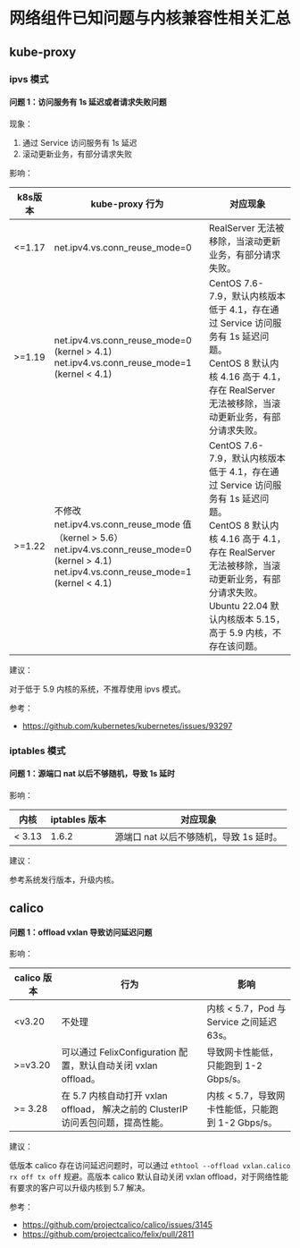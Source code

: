 # 网络组件已知问题与内核兼容性相关汇总

## kube-proxy

### ipvs 模式

#### 问题 1：访问服务有 1s 延迟或者请求失败问题

现象：

1. 通过 Service 访问服务有 1s 延迟
2. 滚动更新业务，有部分请求失败

影响：

| k8s版本 | kube-proxy 行为                                              | 对应现象                                                                                                                                                                         |
| ------- | ------------------------------------------------------------ |------------------------------------------------------------------------------------------------------------------------------------------------------------------------------|
| <=1.17  | net.ipv4.vs.conn_reuse_mode=0                                | RealServer 无法被移除，当滚动更新业务，有部分请求失败。                                                                                                                                            |
| >=1.19  | net.ipv4.vs.conn_reuse_mode=0 (kernel > 4.1)<br />net.ipv4.vs.conn_reuse_mode=1 (kernel < 4.1) | CentOS 7.6-7.9，默认内核版本低于 4.1，存在通过 Service 访问服务有 1s 延迟问题。<br />CentOS 8 默认内核 4.16 高于 4.1，存在 RealServer 无法被移除，当滚动更新业务，有部分请求失败。                                                  |
| >=1.22  | 不修改 net.ipv4.vs.conn_reuse_mode 值（kernel > 5.6）<br />net.ipv4.vs.conn_reuse_mode=0 (kernel > 4.1)<br />net.ipv4.vs.conn_reuse_mode=1 (kernel < 4.1)<br /> | CentOS 7.6-7.9，默认内核版本低于 4.1，存在通过 Service 访问服务有 1s 延迟问题。<br />CentOS 8 默认内核 4.16 高于 4.1，存在 RealServer 无法被移除，当滚动更新业务，有部分请求失败。 <br />Ubuntu 22.04 默认内核版本 5.15，高于 5.9 内核，不存在该问题。 |

建议：

对于低于 5.9 内核的系统，不推荐使用 ipvs 模式。

参考：
* https://github.com/kubernetes/kubernetes/issues/93297

### iptables 模式

#### 问题 1：源端口 nat 以后不够随机，导致 1s 延时

影响：

| 内核   | iptables 版本 | 对应现象                                |
| ------ | ------------- | --------------------------------------- |
| < 3.13 | 1.6.2         | 源端口 nat 以后不够随机，导致 1s 延时。 |

建议：

参考系统发行版本，升级内核。


## calico

#### 问题 1：offload vxlan 导致访问延迟问题

影响：

| calico 版本 | 行为                                                         | 影响                                              |
| ---------- | ------------------------------------------------------------ | ------------------------------------------------- |
| <v3.20     | 不处理                                                       | 内核 < 5.7，Pod 与 Service 之间延迟 63s。         |
| >=v3.20    | 可以通过 FelixConfiguration 配置，默认自动关闭 vxlan offload。 | 导致网卡性能低，只能跑到 1-2 Gbps/s。             |
| >= 3.28    | 在 5.7 内核自动打开 vxlan offload， 解决之前的 ClusterIP 访问丢包问题，提高性能。 | 内核 < 5.7，导致网卡性能低，只能跑到 1-2 Gbps/s。 |

建议：

低版本 calico 存在访问延迟问题时，可以通过 `ethtool --offload vxlan.calico rx off tx off` 规避。高版本 calico 默认自动关闭 vxlan offload，对于网络性能有要求的客户可以升级内核到 5.7 解决。

参考：

* https://github.com/projectcalico/calico/issues/3145
* https://github.com/projectcalico/felix/pull/2811